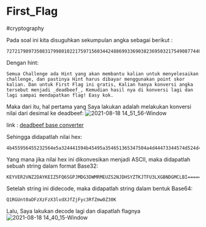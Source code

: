 # First_Flag
#cryptography

Pada soal ini kita disuguhkan sekumpulan angka sebagai berikut :
```
72721798973508317998010221759715603442488699336903823695032175490877440550933707738215915097249162010936760632656546551213097571155720293246858222618614687119941380089920829
```
Dengan hint: 
```
Semua Challenge ada Hint yang akan membantu kalian untuk menyelesaikan challenge, dan pastinya Hint harus dibayar menggunakan point skor kalian. Dan untuk First Flag ini gratis, Kalian hanya konversi angka tersebut menjadi _deadbeef_, Kemudian hasil nya di konversi lagi dan lagi sampai mendapatkan flag! Easy kok.
```
Maka dari itu, hal pertama yang Saya lakukan adalah melakukan konversi nilai dari desimal ke deadbeef:
![2021-08-18 14_51_56-Window](https://user-images.githubusercontent.com/46299092/129859760-6ec8e984-c5bd-4305-86ac-b264de6edd42.png)


link : [deadbeef base converter](https://deadbeef.app/)

Sehingga didapatlah nilai hex:
```
4b455956455232564e5a324441594b45495a354651365347504a4d44473344574d524d45555a53324e4a444853595a544b4a544655334c5847424e44474d434c42493d3d3d3d3d3d
```

Yang mana jika nilai hex ini dikonvesikan menjadi ASCII, maka didapatlah sebuah string dalam format Base32:
```
KEYVER2VNZ2DAYKEIZ5FQ6SGPJMDG3DWMRMEUZS2NJDHSYZTKJTFU3LXGBNDGMCLBI======
```

Setelah string ini didecode, maka didapatlah string dalam bentuk Base64:
```
Q1RGUnt0aDFzXzFzX3lvdXJfZjFyc3RfZmw0Z30K

```

Lalu, Saya lakukan decode lagi dan diapatlah flagnya
![2021-08-18 14_40_15-Window](https://user-images.githubusercontent.com/46299092/129859577-a89158ed-785b-4ccc-b659-d76f18216165.png)
